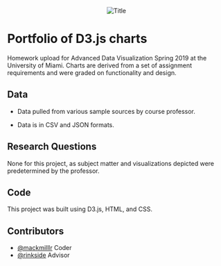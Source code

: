 <p align="center">
  <img alt="Title" src="title3.png" />
</p>

# Portfolio of D3.js charts

Homework upload for Advanced Data Visualization Spring 2019 at the University of Miami. Charts are derived from a set of assignment requirements and were graded on functionality and design.

## Data

- Data pulled from various sample sources by course professor.

- Data is in CSV and JSON formats.

## Research Questions

None for this project, as subject matter and visualizations depicted were predetermined by the professor.


## Code

This project was built using D3.js, HTML, and CSS.


## Contributors

- [@mackmilllr](https://twitter.com/mackmilllr) Coder
- [@rinkside](https://twitter.com/rinkside) Advisor

